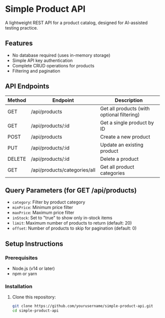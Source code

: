 # Simple Product API

A lightweight REST API for a product catalog, designed for AI-assisted testing practice.

## Features

- No database required (uses in-memory storage)
- Simple API key authentication
- Complete CRUD operations for products
- Filtering and pagination

## API Endpoints

| Method | Endpoint | Description |
|--------|----------|-------------|
| GET | /api/products | Get all products (with optional filtering) |
| GET | /api/products/:id | Get a single product by ID |
| POST | /api/products | Create a new product |
| PUT | /api/products/:id | Update an existing product |
| DELETE | /api/products/:id | Delete a product |
| GET | /api/products/categories/all | Get all product categories |

## Query Parameters (for GET /api/products)

- `category`: Filter by product category
- `minPrice`: Minimum price filter
- `maxPrice`: Maximum price filter
- `inStock`: Set to "true" to show only in-stock items
- `limit`: Maximum number of products to return (default: 20)
- `offset`: Number of products to skip for pagination (default: 0)

## Setup Instructions

### Prerequisites

- Node.js (v14 or later)
- npm or yarn

### Installation

1. Clone this repository:
   ```bash
   git clone https://github.com/yourusername/simple-product-api.git
   cd simple-product-api